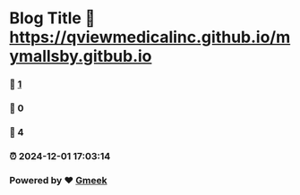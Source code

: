 # Blog Title :link: https://qviewmedicalinc.github.io/mymallsby.gitbub.io 
### :page_facing_up: [1](https://qviewmedicalinc.github.io/mymallsby.gitbub.io/tag.html) 
### :speech_balloon: 0 
### :hibiscus: 4 
### :alarm_clock: 2024-12-01 17:03:14 
### Powered by :heart: [Gmeek](https://github.com/Meekdai/Gmeek)
